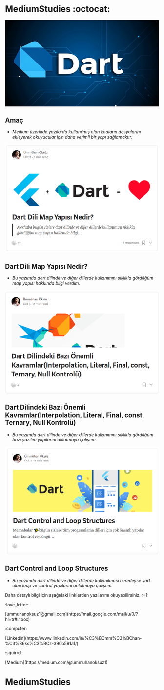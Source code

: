 # MediumStudies :octocat:

![Dart](https://github.com/ummuhan/MediumStudies/blob/main/images/banner.jpg)

 ## Amaç
- *Medium üzerinde yazılarda kullanılmış olan kodların dosyalarını ekleyerek okuyucular için daha verimli bir yapı sağlamaktır.*

![Dart Resim](https://github.com/ummuhan/MediumStudies/blob/main/images/1.png)
## Dart Dili Map Yapısı Nedir?

- *Bu yazımda dart dilinde ve diğer dillerde kullanımını sıklıkla gördüğüm map yapısı hakkında bilgi verdim.*

![Dart Resim](https://github.com/ummuhan/MediumStudies/blob/main/images/2.png)

## Dart Dilindeki Bazı Önemli Kavramlar(Interpolation, Literal, Final, const, Ternary, Null Kontrolü)

- *Bu yazımda dart dilinde ve diğer dillerde kullanımını sıklıkla gördüğüm bazı yazılım yapılarını anlatmaya çalıştım.*

![Dart Resim](https://github.com/ummuhan/MediumStudies/blob/main/images/3.png)

## Dart Control and Loop Structures

- *Bu yazımda dart dilinde ve diğer dillerde kullanılması neredeyse şart olan loop ve control yapılarını anlatmaya çalıştım.*

<p>
Daha detaylı bilgi için aşağıdaki linklerden yazılarımı okuyabilirsiniz. :+1: 
</p>
<p>
:love_letter: 
</p>
[ummuhanoksuz1@gmail.com](https://mail.google.com/mail/u/0/?hl=tr#inbox)
<p>
:computer:
</p>
 [Linkedin](https://www.linkedin.com/in/%C3%BCmm%C3%BChan-%C3%B6ks%C3%BCz-390b591a1/)
<p>
:squirrel:
</p>
[Medium](https://medium.com/@ummuhanoksuz1)


# MediumStudies
